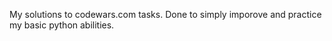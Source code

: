 My solutions to codewars.com tasks. Done to simply imporove and practice my basic python abilities.
